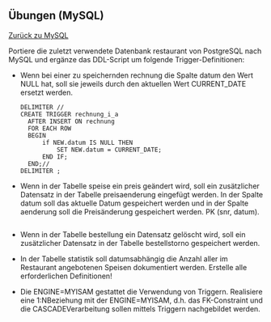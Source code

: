 ## Übungen (MySQL)

[Zurück zu MySQL](README.md)

Portiere die zuletzt verwendete Datenbank restaurant von PostgreSQL nach MySQL und
ergänze das DDL-Script um folgende Trigger-Definitionen:

- Wenn bei einer zu speichernden rechnung die Spalte datum den Wert NULL hat, soll sie
  jeweils durch den aktuellen Wert CURRENT_DATE ersetzt werden.

  ```mysql
  DELIMITER //
  CREATE TRIGGER rechnung_i_a 
  	AFTER INSERT ON rechnung
  	FOR EACH ROW
  	BEGIN
  		if NEW.datum IS NULL THEN
  			SET NEW.datum = CURRENT_DATE;
  		END IF;
  	END;//
  DELIMITER ;
  ```

- Wenn in der Tabelle speise ein preis geändert wird, soll ein zusätzlicher Datensatz in
  der Tabelle preisaenderung eingefügt werden. In der Spalte datum soll das aktuelle
  Datum gespeichert werden und in der Spalte aenderung soll die Preisänderung
  gespeichert werden. PK (snr, datum).

  ```mysql
  
  ```
  
- Wenn in der Tabelle bestellung ein Datensatz gelöscht wird, soll ein zusätzlicher
  Datensatz in der Tabelle bestellstorno gespeichert werden.

- In der Tabelle statistik soll datumsabhängig die Anzahl aller im Restaurant
  angebotenen Speisen dokumentiert werden. Erstelle alle erforderlichen Definitionen!

- Die ENGINE=MYISAM gestattet die Verwendung von Triggern. Realisiere eine 1:NBeziehung mit der ENGINE=MYISAM, d.h. das FK-Constraint und die CASCADEVerarbeitung sollen mittels Triggern nachgebildet werden.

